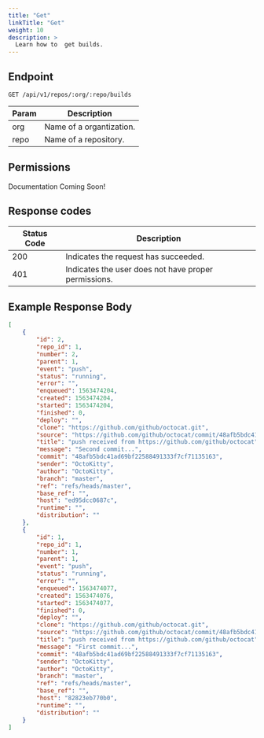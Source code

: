 ```yaml
---
title: "Get"
linkTitle: "Get"
weight: 10
description: >
  Learn how to  get builds.
---
```


## Endpoint

```
GET /api/v1/repos/:org/:repo/builds
```

| Param | Description |
|---|---|
| org | Name of a organtization. |
| repo | Name of a repository. |

## Permissions

Documentation Coming Soon!

## Response codes

| Status Code | Description |
|---|---|
| 200 | Indicates the request has succeeded. |
| 401 | Indicates the user does not have proper permissions. |

## Example Response Body

```json
[
	{
		"id": 2,
		"repo_id": 1,
		"number": 2,
		"parent": 1,
		"event": "push",
		"status": "running",
		"error": "",
		"enqueued": 1563474204,
		"created": 1563474204,
		"started": 1563474204,
		"finished": 0,
		"deploy": "",
		"clone": "https://github.com/github/octocat.git",
		"source": "https://github.com/github/octocat/commit/48afb5bdc41ad69bf22588491333f7cf71135163",
		"title": "push received from https://github.com/github/octocat",
		"message": "Second commit...",
		"commit": "48afb5bdc41ad69bf22588491333f7cf71135163",
		"sender": "OctoKitty",
		"author": "OctoKitty",
		"branch": "master",
		"ref": "refs/heads/master",
		"base_ref": "",
		"host": "ed95dcc0687c",
		"runtime": "",
		"distribution": ""
	},
	{
		"id": 1,
		"repo_id": 1,
		"number": 1,
		"parent": 1,
		"event": "push",
		"status": "running",
		"error": "",
		"enqueued": 1563474077,
		"created": 1563474076,
		"started": 1563474077,
		"finished": 0,
		"deploy": "",
		"clone": "https://github.com/github/octocat.git",
		"source": "https://github.com/github/octocat/commit/48afb5bdc41ad69bf22588491333f7cf71135163",
		"title": "push received from https://github.com/github/octocat",
		"message": "First commit...",
		"commit": "48afb5bdc41ad69bf22588491333f7cf71135163",
		"sender": "OctoKitty",
		"author": "OctoKitty",
		"branch": "master",
		"ref": "refs/heads/master",
		"base_ref": "",
		"host": "82823eb770b0",
		"runtime": "",
		"distribution": ""
	}
]
```
